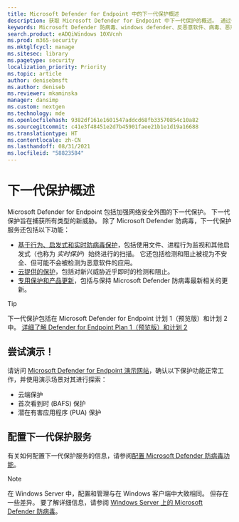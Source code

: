 ```yaml
---
title: Microsoft Defender for Endpoint 中的下一代保护概述
description: 获取 Microsoft Defender for Endpoint 中下一代保护的概述。 通过使用旨在捕获所有类型新威胁的下一代保护，巩固网络的安全外围。
keywords: Microsoft Defender 防病毒、windows defender、反恶意软件、病毒、恶意软件、威胁、检测、保护、安全
search.product: eADQiWindows 10XVcnh
ms.prod: m365-security
ms.mktglfcycl: manage
ms.sitesec: library
ms.pagetype: security
localization_priority: Priority
ms.topic: article
author: denisebmsft
ms.author: deniseb
ms.reviewer: mkaminska
manager: dansimp
ms.custom: nextgen
ms.technology: mde
ms.openlocfilehash: 9382df161e1601547addcd68fb33570854c10a82
ms.sourcegitcommit: c41e3f48451e2d7b45901faee21b1e1d19a16688
ms.translationtype: HT
ms.contentlocale: zh-CN
ms.lasthandoff: 08/31/2021
ms.locfileid: "58823584"
---
```

# <a name="next-generation-protection-overview"></a>下一代保护概述

Microsoft Defender for Endpoint 包括加强网络安全外围的下一代保护。 下一代保护旨在捕获所有类型的新威胁。 除了 Microsoft Defender 防病毒，下一代保护服务还包括以下功能：

- [基于行为、启发式和实时防病毒保护](configure-protection-features-microsoft-defender-antivirus.md)，包括使用文件、进程行为监视和其他启发式（也称为 *实时保护*）始终进行的扫描。 它还包括检测和阻止被视为不安全、但可能不会被检测为恶意软件的应用。
- [云提供的保护](cloud-protection-microsoft-defender-antivirus.md)，包括对新兴威胁近乎即时的检测和阻止。
- [专用保护和产品更新](manage-updates-baselines-microsoft-defender-antivirus.md)，包括与保持 Microsoft Defender 防病毒最新相关的更新。

> [!TIP]
> 下一代保护包括在 Microsoft Defender for Endpoint 计划 1（预览版）和计划 2 中。 [详细了解 Defender for Endpoint Plan 1（预览版）和计划 2](defender-endpoint-plan-1-2.md)

## <a name="try-a-demo"></a>尝试演示！

请访问 [Microsoft Defender for Endpoint 演示网站](https://demo.wd.microsoft.com?ocid=cx-wddocs-testground)，确认以下保护功能正常工作，并使用演示场景对其进行探索：

- 云端保护
- 首次看到时 (BAFS) 保护
- 潜在有害应用程序 (PUA) 保护

## <a name="configure-next-generation-protection-services"></a>配置下一代保护服务

有关如何配置下一代保护服务的信息，请参阅[配置 Microsoft Defender 防病毒功能](configure-microsoft-defender-antivirus-features.md)。

> [!Note]  
> 在 Windows Server 中，配置和管理与在 Windows 客户端中大致相同。 但存在一些差异。 要了解详细信息，请参阅 [Windows Server 上的 Microsoft Defender 防病毒](microsoft-defender-antivirus-on-windows-server.md)。
